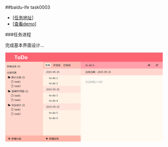 ##baidu-ife task0003

- [[任务地址]](https://github.com/baidu-ife/ife/tree/master/task/task0003)
- [[查看demo]](http://www.chen9.info/baidu-ife-task/task0003/zchen9/)

###任务进程

完成基本界面设计...

![设计图](./zchen9/img/demo_1.png)
